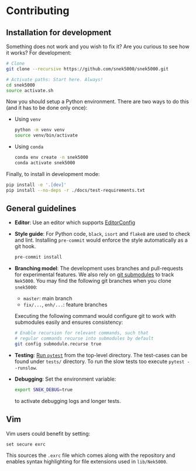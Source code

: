 # Contributing

## Installation for development

Something does not work and you wish to fix it? Are you curious to see how it
works? For development:
```sh
# Clone
git clone --recursive https://github.com/snek5000/snek5000.git

# Activate paths: Start here. Always!
cd snek5000
source activate.sh
```

Now you should setup a Python environment. There are two ways to
do this (and it has to be done only once):

-  Using `venv`
   ```sh
   python -m venv venv
   source venv/bin/activate
   ```
-  Using `conda`
   ```sh
   conda env create -n snek5000
   conda activate snek5000
   ```

Finally, to install in development mode:
```sh
pip install -e '.[dev]'
pip install --no-deps -r ./docs/test-requirements.txt
```

## General guidelines

* **Editor**: Use an editor which supports [EditorConfig](http://editorconfig.org/)
* **Style guide**: For Python code, `black`, `isort` and `flake8` are used to
  check and lint. Installing `pre-commit` would enforce the style automatically
  as a git hook.

  ```sh
  pre-commit install
  ```

* **Branching model**: The development uses branches and pull-requests for experimental features. We
  also rely on [git submodules](https://www.git-scm.com/docs/git-submodule) to
  track `Nek5000`. You may find the following git branches when you clone
  `snek5000`:

    * `master`: main branch
    * `fix/...`, `enh/...`: feature branches

  Executing the following command would configure git to work with submodules
  easily and ensures consistency:
  ```sh
  # Enable recursion for relevant commands, such that
  # regular commands recurse into submodules by default
  git config submodule.recurse true
  ```

* **Testing**: [Run `pytest`](https://pytest.readthedocs.io/) from the
  top-level directory. The test-cases can be found under `tests/` directory.
  To run the slow tests too execute `pytest --runslow`.

* **Debugging**: Set the environment variable:
  ```bash
  export SNEK_DEBUG=true
  ```
  to activate debugging logs and longer tests.

## Vim

Vim users could benefit by setting:
```vim
set secure exrc
```
This sources the `.exrc` file which comes along with the repository and
enables syntax highlighting for file extensions used in `lib/Nek5000`.
